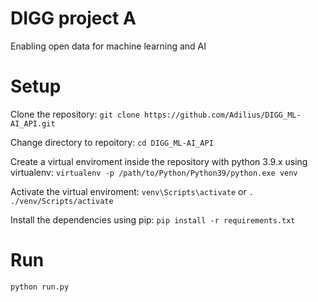 # DIGG project A
Enabling open data for machine learning and AI

# Setup
Clone the repository: `git clone https://github.com/Adilius/DIGG_ML-AI_API.git`

Change directory to repoitory: `cd DIGG_ML-AI_API`

Create a virtual enviroment inside the repository with python 3.9.x using virtualenv: `virtualenv -p /path/to/Python/Python39/python.exe venv`

Activate the virtual enviroment: `venv\Scripts\activate` or `. ./venv/Scripts/activate`

Install the dependencies using pip: `pip install -r requirements.txt`

# Run

`python run.py`